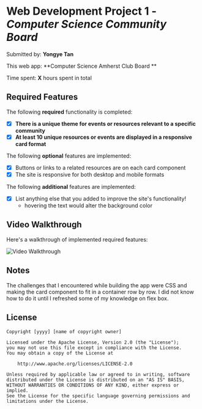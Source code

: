 # Web Development Project 1 - _Computer Science Community Board_

Submitted by: **Yongye Tan**

This web app: **Computer Science Amherst Club Board **

Time spent: **X** hours spent in total

## Required Features

The following **required** functionality is completed:

- [x] **There is a unique theme for events or resources relevant to a specific community**
- [x] **At least 10 unique resources or events are displayed in a responsive card format**

The following **optional** features are implemented:

- [x] Buttons or links to a related resources are on each card component
- [x] The site is responsive for both desktop and mobile formats

The following **additional** features are implemented:

- [x] List anything else that you added to improve the site's functionality!
    - hovering the text would alter the background color

## Video Walkthrough

Here's a walkthrough of implemented required features:

<img src='https://imgur.com/a/hBSuiuC.gif' title='Video Walkthrough' width='' alt='Video Walkthrough' />

## Notes

The challenges that I encountered while building the app were CSS and making the card component to fit in a container row by row.
I did not know how to do it until I refreshed some of my knowledge on flex box.


## License

    Copyright [yyyy] [name of copyright owner]

    Licensed under the Apache License, Version 2.0 (the "License");
    you may not use this file except in compliance with the License.
    You may obtain a copy of the License at

        http://www.apache.org/licenses/LICENSE-2.0

    Unless required by applicable law or agreed to in writing, software
    distributed under the License is distributed on an "AS IS" BASIS,
    WITHOUT WARRANTIES OR CONDITIONS OF ANY KIND, either express or implied.
    See the License for the specific language governing permissions and
    limitations under the License.
